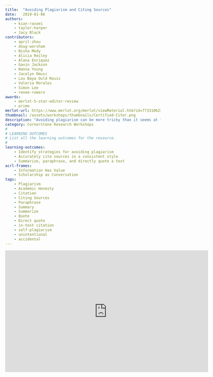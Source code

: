 ```yaml
---
title:  "Avoiding Plagiarism and Citing Sources"
date:   2019-01-06
authors:
    - kian-ravaei
    - taylor-harper
    - Jacy Black
contributors:
    - april-zhou
    - doug-worsham
    - Nisha Mody
    - Alicia Reiley
    - Alana Enriquez
    - Gavin Jackson
    - Hanna Young
    - Jacelyn Omusi
    - Lou Baya Ould Rouis
    - Valeria Morales
    - Simon Lee
    - renee-romero
awards:
    - merlot-5-star-editor-review
    - primo
merlot-url: https://www.merlot.org/merlot/viewMaterial.htm?id=773310623
thumbnail: /assets/workshops/thumbnails/Certified-Citer.png
description: "Avoiding plagiarism can be more tricky than it seems at first glance. Complete this activity to learn strategies for avoiding plagiarism."
category: Cornerstone Research Workshops
#
# LEARNING OUTCOMES
# List all the learning outcomes for the resource.
#
learning-outcomes:
    - Identify strategies for avoiding plagiarism
    - Accurately cite sources in a consistent style
    - Summarize, paraphrase, and directly quote a text
acrl-frames:
    - Information Has Value
    - Scholarship as Conversation
tags:
    - Plagiarism
    - Academic Honesty
    - Citation
    - Citing Sources
    - Paraphrase
    - Summary
    - Summarize
    - Quote
    - Direct quote
    - in-text citation
    - self-plagiarism
    - unintentional
    - accidental
---
```


<iframe src="https://ccle.ucla.edu/mod/hvp/embed.php?id=2370337" width="657" height="395" frameborder="0" allowfullscreen="allowfullscreen"></iframe><script src="https://ccle.ucla.edu/mod/hvp/library/js/h5p-resizer.js" charset="UTF-8"></script>
